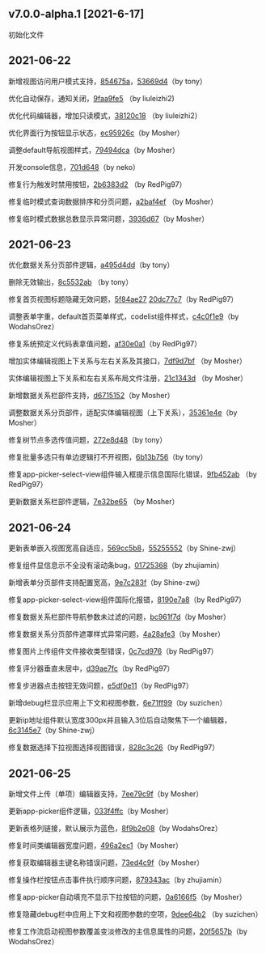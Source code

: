 ## v7.0.0-alpha.1 [2021-6-17]

初始化文件

## 2021-06-22

新增视图访问用户模式支持，[854675a](http://172.16.180.229/tony/DYNAMIC_APP_RENDER_RES/commit/854675a46dbec9e07cbf239988138514652a87f8)，[53669d4](http://172.16.180.229/tony/DYNAMIC_APP_RENDER_RES/commit/53669d44475f6aed0cf04a5892d0c14d527f393e)（by tony）

优化自动保存，通知关闭，[9faa9fe5](http://172.16.180.229/tony/DYNAMIC_APP_RENDER_RES/commit/9faa9fe5400a7338ae0ef38b40fc2734822e333e) （by liuleizhi2)

优化代码编辑器，增加只读模式，[38120c18](http://172.16.180.229/tony/DYNAMIC_APP_RENDER_RES/commit/38120c181786d771d85e0c9dd59725e09d3fe8a7) （by liuleizhi2）

优化界面行为按钮显示状态，[ec95926c](http://172.16.180.229/tony/DYNAMIC_APP_RENDER_RES/commit/ec95926c693316bf6bbe58db5462b0e8033facb4)（by Mosher）

调整default导航视图样式，[79494dca](http://172.16.180.229/tony/DYNAMIC_APP_RENDER_RES/commit/79494dcaf36acc4219b14d9c652baedf159b18a1)（by Mosher）

开发console信息，[701d648](http://172.16.180.229/tony/DYNAMIC_APP_RENDER_RES/commit/701d6487664f7ef8f3d5ffb6a43f61375dd6625c)（by neko）

修复行为触发时禁用按钮，[2b6383d2](http://172.16.180.229/tony/DYNAMIC_APP_RENDER_RES/commit/2b6383d23bd733d6f5fa43919e9d18e2a7d14a3b) （by RedPig97）

修复临时模式查询数据排序和分页问题，[a2baf4ef](http://172.16.180.229/tony/DYNAMIC_APP_RENDER_RES/commit/a2baf4efb8e0343bd6101f99d9e053a11024a25f) （by Mosher）

修复临时模式数据总数显示异常问题，[3936d67](http://172.16.180.229/tony/DYNAMIC_APP_RENDER_RES/commit/3936d6733a8c87ea8dd82eb5559b90a2f83cc524)（by Mosher）

## 2021-06-23

优化数据关系分页部件逻辑，[a495d4dd](http://172.16.180.229/tony/DYNAMIC_APP_RENDER_RES/commit/a495d4dd09d267ed6d72c0acc0b6255ca2dc9bed)（by tony）

删除无效输出，[8c5532ab](http://172.16.180.229/tony/DYNAMIC_APP_RENDER_RES/commit/8c5532abd78b72989421615b5b0d72550ad218a6) （by tony）

修复首页视图标题隐藏无效问题，[5f84ae27](http://172.16.180.229/tony/DYNAMIC_APP_RENDER_RES/commit/5f84ae27e10cd3028bc3e3177882d4f27d06154b) [20dc77c7](http://172.16.180.229/tony/DYNAMIC_APP_RENDER_RES/commit/20dc77c743e6bb53645a70b801f72e9839b6c7be)（by RedPig97）

调整表单字重，default首页菜单样式，codelist组件样式，[c4c0f1e9](http://172.16.180.229/tony/DYNAMIC_APP_RENDER_RES/commit/c4c0f1e94a5026b8183227409d9d88addbfe167a)（by WodahsOrez）

修复系统预定义代码表拿值问题，[af30e0a1](http://172.16.180.229/tony/DYNAMIC_APP_RENDER_RES/commit/af30e0a1a631ce0dd5e15a4d04e5e81ff671812d)（by RedPig97）

增加实体编辑视图上下关系与左右关系及其接口，[7df9d7bf](http://172.16.180.229/tony/DYNAMIC_APP_RENDER_RES/commit/7df9d7bf3291a33c6704030bdd2cf6e4535fe228) （by Mosher）

实体编辑视图上下关系和左右关系布局文件注册，[21c1343d](http://172.16.180.229/tony/DYNAMIC_APP_RENDER_RES/commit/21c1343d464fcb55df9aa973480073aee51b6729) （by Mosher）

新增数据关系栏部件支持，[d6715152](http://172.16.180.229/tony/DYNAMIC_APP_RENDER_RES/commit/d67151522c856f3aaf20bfe69da0090dc83d69aa)（by Mosher）

调整数据关系分页部件，适配实体编辑视图（上下关系），[35361e4e](http://172.16.180.229/tony/DYNAMIC_APP_RENDER_RES/commit/35361e4e2202b7a016d96105f20c2768360c188a)（by Mosher）

修复树节点多选传值问题，[272e8d48](http://172.16.180.229/tony/DYNAMIC_APP_RENDER_RES/commit/272e8d48b65f229fe6fa980c77f5827e48c06a27)（by tony）

修复批量多选只有单边逻辑打不开视图，[6b13b756](http://172.16.180.229/tony/DYNAMIC_APP_RENDER_RES/commit/6b13b756d442d0b90cc110a3e6a690df70999082)（by tony）

修复app-picker-select-view组件输入框提示信息国际化错误，[9fb452ab](http://172.16.180.229/tony/DYNAMIC_APP_RENDER_RES/commit/9fb452ab20c5c28773f63dd260b8da83fb4e040e) （by RedPig97）

更新数据关系栏部件逻辑，[7e32be65](http://172.16.180.229/tony/DYNAMIC_APP_RENDER_RES/commit/7e32be6502ad7fd0cb0cbbcce8d68eb781a63949) （by Mosher）

## 2021-06-24
更新表单嵌入视图宽高自适应，[569cc5b8](http://172.16.180.229/tony/DYNAMIC_APP_RENDER_RES/commit/569cc5b8ce0019a27b95090ca2b1e15a7ce0f02a)，[55255552](http://172.16.180.229/tony/DYNAMIC_APP_RENDER_RES/commit/55255552f4c628b898fa11b6abe69b8d6d9a15f3)（by Shine-zwj）

修复组件显信息示不全没有滚动条bug，[01725368](http://172.16.180.229/tony/DYNAMIC_APP_RENDER_RES/commit/017253680a6d4a38bea8244c3f5b10cefd59a585)（by zhujiamin）

新增表单分页部件支持配置宽高，[9e7c283f](http://172.16.180.229/tony/DYNAMIC_APP_RENDER_RES/commit/9e7c283f6e5bb4071da808175330a410246a92a2)（by Shine-zwj）

修复app-picker-select-view组件国际化报错，[8190e7a8](http://172.16.180.229/tony/DYNAMIC_APP_RENDER_RES/commit/8190e7a8e8f12cd32543f3aa9a866a4667364a10)（by RedPig97）

修复数据关系栏部件导航参数未过滤的问题，[bc961f7d](http://172.16.180.229/tony/DYNAMIC_APP_RENDER_RES/commit/bc961f7daa82937432faf9d5bd6d624c531ebd66)（by Mosher）

修复数据关系分页部件遮罩样式异常问题，[4a28afe3](http://172.16.180.229/tony/DYNAMIC_APP_RENDER_RES/commit/4a28afe3ddccbcb921df501a0e5da2b5a634bdd1)（by Mosher）

修复图片上传组件文件接收类型错误，[0c7cd976](http://172.16.180.229/tony/DYNAMIC_APP_RENDER_RES/commit/0c7cd976efc5d179cfafa868f81e8dd549146aac)（by RedPig97）

修复评分器垂直未居中，[d39ae7fc](http://172.16.180.229/tony/DYNAMIC_APP_RENDER_RES/commit/d39ae7fce535c7e64f5b70ba40c68782edee112a)（by RedPig97）

修复步进器点击按钮无效问题，[e5df0e11](http://172.16.180.229/tony/DYNAMIC_APP_RENDER_RES/commit/e5df0e114db9b3dd4cff488c9dd7734052e51704)（by RedPig97）

新增debug栏显示应用上下文和视图参数，[6e71ff99](http://172.16.180.229/tony/DYNAMIC_APP_RENDER_RES/commit/6e71ff9989d758bca7f6ea27a67291d4388f250a)（by suzichen）

更新ip地址组件默认宽度300px并且输入3位后自动聚焦下一个编辑器，[6c3145e7](http://172.16.180.229/tony/DYNAMIC_APP_RENDER_RES/commit/6c3145e77dc8ca07a02a38f4f2c9046cf9996cdd)（by Shine-zwj）

修复数据选择下拉视图选择视图错误，[828c3c26](http://172.16.180.229/tony/DYNAMIC_APP_RENDER_RES/commit/828c3c269c3d2a5ae947de79b9656d100c5acba4)（by RedPig97）

## 2021-06-25

新增文件上传（单项）编辑器支持，[7ee79c9f](http://172.16.180.229/tony/DYNAMIC_APP_RENDER_RES/commit/7ee79c9f8825a25eec3e144ac94e07a7aa92af79)（by Mosher）

更新app-picker组件逻辑，[033f4ffc](http://172.16.180.229/tony/DYNAMIC_APP_RENDER_RES/commit/033f4ffc9e1b7c4b707c2256dfa52270436061df)（by Mosher）

更新表格列链接，默认展示为蓝色，[8f9b2e08](http://172.16.180.229/tony/DYNAMIC_APP_RENDER_RES/commit/8f9b2e084d28df44881a180ed20a36cf2cb08f2f)（by WodahsOrez）

修复时间类编辑器宽度问题，[496a2ec1](http://172.16.180.229/tony/DYNAMIC_APP_RENDER_RES/commit/496a2ec1f06b09ecea54291453e53c007f6f420a)（by Mosher）

修复获取编辑器主键名称错误问题，[73ed4c9f](http://172.16.180.229/tony/DYNAMIC_APP_RENDER_RES/commit/73ed4c9fb8d58fa99c49494e6efbce43c14f5192)（by Mosher）

修复操作栏按钮点击事件执行顺序问题，[879343ac](http://172.16.180.229/tony/DYNAMIC_APP_RENDER_RES/commit/879343ac5310dbc2c224eb62001b76b41ef81b6a)（by zhujiamin）

修复app-picker自动填充不显示下拉按钮的问题，[0a6166f5](http://172.16.180.229/tony/DYNAMIC_APP_RENDER_RES/commit/0a6166f51010278930616a359004d1798371497c)（by Mosher）

修复隐藏debug栏中应用上下文和视图参数的空项，[9dee64b2](http://172.16.180.229/tony/DYNAMIC_APP_RENDER_RES/commit/9dee64b200637b426c8c59ca24eaf13ff53a7c09) （by suzichen）

修复工作流启动视图参数覆盖变淡修改的主信息属性的问题，[20f5657b](http://172.16.180.229/tony/DYNAMIC_APP_RENDER_RES/commit/20f5657befadeda2add62d6b21b3f1aeaf7dda66)（by WodahsOrez）